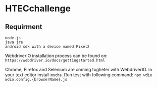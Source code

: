 # HTECchallenge

## Requirment

```shell script
node.js
java jre
android sdk with a device named Pixel2
```

WebdriverIO installation process can be found on:
`https://webdriver.io/docs/gettingstarted.html`

Chrome, Firefox and Selenium are coming togheter with WebdriverIO.
In your text editor install `mocha`.
Run test with following command:
`npx wdio wdio.config.{browserName}.js`